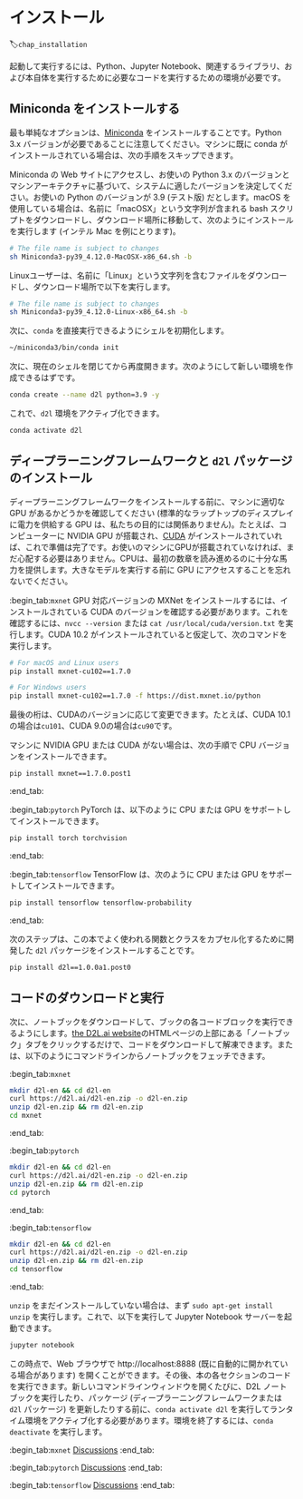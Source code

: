 # インストール
:label:`chap_installation`

起動して実行するには、Python、Jupyter Notebook、関連するライブラリ、および本自体を実行するために必要なコードを実行するための環境が必要です。 

## Miniconda をインストールする

最も単純なオプションは、[Miniconda](https://conda.io/en/latest/miniconda.html) をインストールすることです。Python 3.x バージョンが必要であることに注意してください。マシンに既に conda がインストールされている場合は、次の手順をスキップできます。 

Miniconda の Web サイトにアクセスし、お使いの Python 3.x のバージョンとマシンアーキテクチャに基づいて、システムに適したバージョンを決定してください。お使いの Python のバージョンが 3.9 (テスト版) だとします。macOS を使用している場合は、名前に「macOSX」という文字列が含まれる bash スクリプトをダウンロードし、ダウンロード場所に移動して、次のようにインストールを実行します (インテル Mac を例にとります)。

```bash
# The file name is subject to changes
sh Miniconda3-py39_4.12.0-MacOSX-x86_64.sh -b
```

Linuxユーザーは、名前に「Linux」という文字列を含むファイルをダウンロードし、ダウンロード場所で以下を実行します。

```bash
# The file name is subject to changes
sh Miniconda3-py39_4.12.0-Linux-x86_64.sh -b
```

次に、`conda` を直接実行できるようにシェルを初期化します。

```bash
~/miniconda3/bin/conda init
```

次に、現在のシェルを閉じてから再度開きます。次のようにして新しい環境を作成できるはずです。

```bash
conda create --name d2l python=3.9 -y
```

これで、`d2l` 環境をアクティブ化できます。

```bash
conda activate d2l
```

## ディープラーニングフレームワークと `d2l` パッケージのインストール

ディープラーニングフレームワークをインストールする前に、マシンに適切な GPU があるかどうかを確認してください (標準的なラップトップのディスプレイに電力を供給する GPU は、私たちの目的には関係ありません)。たとえば、コンピューターに NVIDIA GPU が搭載され、[CUDA](https://developer.nvidia.com/cuda-downloads) がインストールされていれば、これで準備は完了です。お使いのマシンにGPUが搭載されていなければ、まだ心配する必要はありません。CPUは、最初の数章を読み進めるのに十分な馬力を提供します。大きなモデルを実行する前に GPU にアクセスすることを忘れないでください。

:begin_tab:`mxnet`
GPU 対応バージョンの MXNet をインストールするには、インストールされている CUDA のバージョンを確認する必要があります。これを確認するには、`nvcc --version` または `cat /usr/local/cuda/version.txt` を実行します。CUDA 10.2 がインストールされていると仮定して、次のコマンドを実行します。

```bash
# For macOS and Linux users
pip install mxnet-cu102==1.7.0

# For Windows users
pip install mxnet-cu102==1.7.0 -f https://dist.mxnet.io/python
```

最後の桁は、CUDAのバージョンに応じて変更できます。たとえば、CUDA 10.1の場合は`cu101`、CUDA 9.0の場合は`cu90`です。 

マシンに NVIDIA GPU または CUDA がない場合は、次の手順で CPU バージョンをインストールできます。

```bash
pip install mxnet==1.7.0.post1
```
:end_tab:

:begin_tab:`pytorch`
PyTorch は、以下のように CPU または GPU をサポートしてインストールできます。

```bash
pip install torch torchvision
```
:end_tab:

:begin_tab:`tensorflow`
TensorFlow は、次のように CPU または GPU をサポートしてインストールできます。

```bash
pip install tensorflow tensorflow-probability
```
:end_tab:

次のステップは、この本でよく使われる関数とクラスをカプセル化するために開発した `d2l` パッケージをインストールすることです。

```bash
pip install d2l==1.0.0a1.post0
```

## コードのダウンロードと実行

次に、ノートブックをダウンロードして、ブックの各コードブロックを実行できるようにします。[the D2L.ai website](https://d2l.ai/)のHTMLページの上部にある「ノートブック」タブをクリックするだけで、コードをダウンロードして解凍できます。または、以下のようにコマンドラインからノートブックをフェッチできます。

:begin_tab:`mxnet`
```bash
mkdir d2l-en && cd d2l-en
curl https://d2l.ai/d2l-en.zip -o d2l-en.zip
unzip d2l-en.zip && rm d2l-en.zip
cd mxnet
```
:end_tab:

:begin_tab:`pytorch`
```bash
mkdir d2l-en && cd d2l-en
curl https://d2l.ai/d2l-en.zip -o d2l-en.zip
unzip d2l-en.zip && rm d2l-en.zip
cd pytorch
```
:end_tab:

:begin_tab:`tensorflow`
```bash
mkdir d2l-en && cd d2l-en
curl https://d2l.ai/d2l-en.zip -o d2l-en.zip
unzip d2l-en.zip && rm d2l-en.zip
cd tensorflow
```
:end_tab:

`unzip` をまだインストールしていない場合は、まず `sudo apt-get install unzip` を実行します。これで、以下を実行して Jupyter Notebook サーバーを起動できます。

```bash
jupyter notebook
```

この時点で、Web ブラウザで http://localhost:8888 (既に自動的に開かれている場合があります) を開くことができます。その後、本の各セクションのコードを実行できます。新しいコマンドラインウィンドウを開くたびに、D2L ノートブックを実行したり、パッケージ (ディープラーニングフレームワークまたは `d2l` パッケージ) を更新したりする前に、`conda activate d2l` を実行してランタイム環境をアクティブ化する必要があります。環境を終了するには、`conda deactivate` を実行します。

:begin_tab:`mxnet`
[Discussions](https://discuss.d2l.ai/t/23)
:end_tab:

:begin_tab:`pytorch`
[Discussions](https://discuss.d2l.ai/t/24)
:end_tab:

:begin_tab:`tensorflow`
[Discussions](https://discuss.d2l.ai/t/436)
:end_tab:
